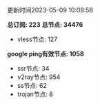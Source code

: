 更新时间2023-05-09 10:08:58

**总订阅: 223**
**总节点: 34476**
- vless节点: 127

**google ping有效节点: 1058**
- ssr节点: 34
- v2ray节点: 954
- ss节点: 62
- trojan节点: 8
